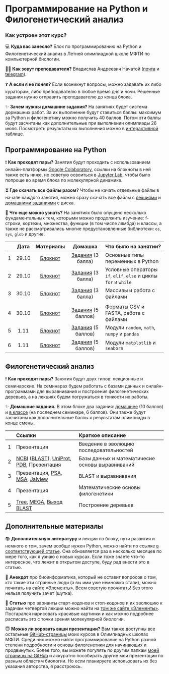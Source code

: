# Программирование на Python и Филогенетический анализ

### Как устроен этот курс? 

💻 **Куда вас занесло?** Блок по программированию на Python и Филогенетический анализ в Летней олимпиадной школе МФТИ по компьютерной биологии.

👨‍💻 **Как зовут преподавателя?** Владислав Андреевич Начатой ([почта](mailto:nachatoi@list.ru) и [telegram](https://t.me/subpolare)). 

❓ **А если я не понял?** Если возникнут вопросы, можно задавать их либо кураторам, либо преподавателю в любое время дня и ночи. Решенные задания нужно отправить преподавателю до конца блока.

✨ **Зачем нужны домашние задания?** На занятиях будет система дормашних работ. За их выполнение будут ставиться баллы: максимум за Python и филогенетику можно получить 40 баллов. Потом эти баллы будут засчитаны как дополнительные при выполнении олимпиады 26 июля. Посмотреть результаты их выполнения можно в [интерактивной таблице](https://docs.google.com/spreadsheets/d/12SAz-ajpJ72tRtfzQVEWvJzzayB0Xi3urlNHoYRY5Fs/edit?usp=sharing). 

## Программирование на Python

❗ **Как проходят пары?** Занятия будут проходить с использованием онлайн-платформы [Google Colaboratory](https://colab.research.google.com/), ссылки на блокноты в ней также есть ниже, но советую освоиться в [Jupyter Lab](https://jupyter.org/install), чтобы было попроще во время блока по молекулярной динамике. 

⏳ **Где скачать все файлы разом?** Чтобы не качать отдельные файлы в начале каждого занятия, можно сразу скачать все файлы с [лекциями](https://disk.yandex.ru/d/O1bFXsWLFQS1QA) и [домашними заданиями](https://disk.yandex.ru/d/t8EoCaYie2XOew) с диска. 

📖 **Что еще можно узнать?** На занятиях было опущено несколько фундаментальных тем, которыми можно продолжить изучение: f-строки, кортежи, множества, функции (в том числе лямбда) и классы, а также не рассматривались многие предустановленные библиотеки: `os`, `sys`, `glob` и другие. 

|  | Дата | Материалы | Домашка | Что было на занятии? | 
| :------: | :------: | :------: | :------: | :------ |
| 1 | 29.10 | [Блокнот](https://colab.research.google.com/drive/1FNm7qUJJ4NmorT_FN5Qr0uYSxLIf1hjQ?usp=sharing) | [Задания](https://colab.research.google.com/drive/1IZrKNB_qbbPn-tbQcqs1u92llNN-dncw?usp=sharing) (3 балла) | Основные типы переменных в Python | 
| 2 | 29.10 | [Блокнот](https://colab.research.google.com/drive/1toxkOC-67pY38gG2k1X-hmurRS37jslq?usp=sharing) | [Задания](https://colab.research.google.com/drive/1YgFAvtDf819gt-_z133LLXC9y8zbTQ35?usp=sharing) (3 балла) | Условные операторы `if`, `elif`, `else` и циклы `for` и `while` |
| 3 | 30.10 | [Блокнот](https://colab.research.google.com/drive/1OFYOCV9XR9b0iXKmtTs51fH9ycldqZaA?usp=sharing) | [Задания](https://colab.research.google.com/drive/1-WqB5sP0zeWT2kzmHQN8cHZE4gH8x99v?usp=sharing) (3 балла) | Массивы и работа с файлами | 
|  |  |  |  |  |  |  |
| 4 | 30.10 | [Блокнот](https://colab.research.google.com/drive/1pcX2ZYo3Mbg4wlXDRWXqS69o1Q5aSkMI?usp=sharing) | [Задания](https://colab.research.google.com/drive/1bcLU0T5td7JuqpzIhyYakINb9zY271sU?usp=sharing) (5 баллов) | Форматы CSV и FASTA, работа с файлами | 
| 5 | 1.11 | [Блокнот](https://colab.research.google.com/drive/1izKcyc14rS00G-KQ4skvBlMkHdunG8KI?usp=sharing) | [Задания](https://colab.research.google.com/drive/1BGnPEcXWXbW6WzceUXGbhZ1idMnhqS9M?usp=sharing) (5 баллов) | Модули `random`, `math`, `numpy` и `pandas` | 
| 6 | 1.11 | [Блокнот](https://colab.research.google.com/drive/1klESOSYu5BgGPX-3SSqtOQ6ipYadVkFQ?usp=sharing) | [Задания](https://colab.research.google.com/drive/12lh2naOZ77mlfkrjf3j1qYDEIdDH1HGH?usp=sharing) (5 баллов) | Модули `matplotlib` и `seaborn` | 

## Филогенетический анализ

❗ **Как проходят пары?** Занятия будут двух типов: лекционные и семинарские. На семинарах будем работать с базами данных и онлайн-программами для выравнивания и построения филогенетических деревьев, а на лекциях будем погружаться в тонкости их работы. 

✨ **Домашние задания.** В этом блоке два задания: [домашнее](https://disk.yandex.ru/d/EwOYW0IOBqgpwA) (10 баллов) и [в классе](https://disk.yandex.ru/i/ZsLp_5ZLMBJCOg) (на последнем семинаре, 6 баллов). Они также будут засчитаны как дополнительные баллы к результатам олимпиады в конце смены. 

|  | Ссылки | Краткое описание |
| :------: | :------ | :------ | 
| 1 | Презентация | Введение в эволюцию последовательностей | 
| 2 | [NCBI](https://www.ncbi.nlm.nih.gov) ([BLAST](https://blast.ncbi.nlm.nih.gov/Blast.cgi)), [UniProt](https://www.uniprot.org), [PDB](https://www.rcsb.org), Презентация | Базы данных и математичесие основы выравниваний  | 
| 3 | Презентация, [PSA](https://www.ebi.ac.uk/Tools/psa/), [MSA](https://www.ebi.ac.uk/Tools/msa/), [Jalview](https://www.jalview.org/download/windows/) | BLAST и выравнивания | 
| 4 | Презентация | Математические основы филогенетики |
| 5 | [Tree](https://www.ebi.ac.uk/Tools/phylogeny/simple_phylogeny/), [MEGA](https://www.megasoftware.net), [Выход BLAST](https://disk.yandex.ru/d/L1AkyP39_mRuXA) | Построение деревьев | 

## Дополнительные материалы

📚 **Дополнительную литературу** и лекции по блоку, пути развития и немного о том, зачем вообще нужен Python, можно найти по ссылке [в соответствующей статье](https://vk.com/@nachatoi-literatura-po-python). Она обновляется раз в несколько месяцев по мере того, как я узнаю о новых курсах. Если тоже знаете что-то интересное, что лежит в открытом доступе, буду рад внести это в статью. 

🫠 **Анекдот** про биоинформатика, который не оставит вопросов о том, кто такие эти странные люди (а вы ими уже немножко стали), можно почитать на [сайте «Элементы»](https://elementy.ru/nauchno-populyarnaya_biblioteka/432183/Bioinformatiki_proiskhozhdenie_i_zhiznennyy_tsikl). Всем советую прочитать! Без этого нельзя получить зачет (шутка). 

📑 **Статью** про варианты старт-кодонов и стоп-кодонов и их эволюцию к задачам четвертой лекции можно найти на [том же сайте «Элементы»](https://elementy.ru/problems/3023/Ot_nachala_do_kontsa). Постарался нарисовать красивые картинки и как можно подробнее расписать это с точки зрения молекулярной биологии. 

😇 **Можно ли воровать ваши презентации?** Вам также доступны все остальные [GitHub-страницы](https://github.com/subpolare/mipt-python/tree/main) моих курсов в Олимпиадных школах МФТИ. Среди них можно найти программирование на Python разной степени подробности и основы филогенетики для начинающих и продвинутых. Более того, вы можете погулять по другим папкам [моей страницы на GitHub](https://github.com/subpolare) и аккуратно пособирать другие мои презентации по разным областям биологии. Но если планируете использовать их без указания авторства, я расстроюсь. 

